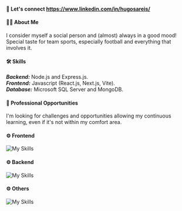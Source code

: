 #### 🔗 Let's connect https://www.linkedin.com/in/hugosareis/

#### 👦🏻 About Me
I consider myself a social person and (almost) always in a good mood!  
Special taste for team sports, especially football and everything that involves it.  

#### 🛠️ Skills
***Backend:*** Node.js and Express.js.  
***Frontend:*** Javascript (React.js, Next.js, Vite).  
***Database:*** Microsoft SQL Server and MongoDB.

#### 💼 Professional Opportunities
I'm looking for challenges and opportunities allowing my continuous learning, even if it's not within my comfort area.

#### ⚙️ Frontend
![My Skills](https://skillicons.dev/icons?i=html,css,js,ts,react,nextjs,vite,tailwind&perline=4)  

#### ⚙️ Backend
![My Skills](https://skillicons.dev/icons?i=nodejs,expressjs,mysql,mongodb)  

#### ⚙️ Others  
![My Skills](https://skillicons.dev/icons?i=cs,dotnet,php)  

<!-- ![Anurag's GitHub stats](https://github-readme-stats.vercel.app/api?username=hreis00&show_icons=true&theme=radical) -->
<!-- ![Top Langs](https://github-readme-stats.vercel.app/api/top-langs/?username=hreis00&layout=compact&theme=radical) -->
